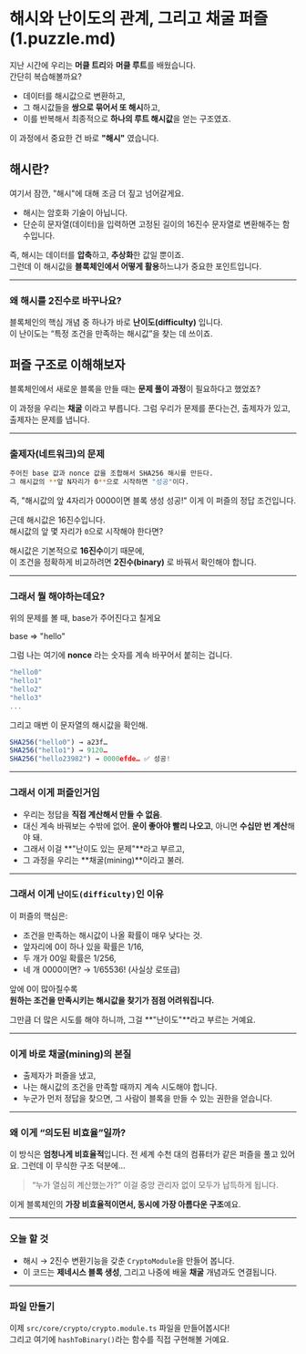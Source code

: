 # 해시와 난이도의 관계, 그리고 채굴 퍼즐 (1.puzzle.md)

지난 시간에 우리는 **머클 트리**와 **머클 루트**를 배웠습니다.  
간단히 복습해볼까요?

- 데이터를 해시값으로 변환하고,
- 그 해시값들을 **쌍으로 묶어서 또 해시**하고,
- 이를 반복해서 최종적으로 **하나의 루트 해시값**을 얻는 구조였죠.

이 과정에서 중요한 건 바로 **"해시"** 였습니다.

## 해시란?

여기서 잠깐, "해시"에 대해 조금 더 짚고 넘어갈게요.

- 해시는 암호화 기술이 아닙니다.
- 단순히 문자열(데이터)을 입력하면 고정된 길이의 16진수 문자열로 변환해주는 함수입니다.

즉, 해시는 데이터를 **압축**하고, **추상화**한 값일 뿐이죠.  
그런데 이 해시값을 **블록체인에서 어떻게 활용**하느냐가 중요한 포인트입니다.

---

### 왜 해시를 2진수로 바꾸나요?

블록체인의 핵심 개념 중 하나가 바로 **난이도(difficulty)** 입니다.  
이 난이도는 “특정 조건을 만족하는 해시값”을 찾는 데 쓰이죠.

## 퍼즐 구조로 이해해보자

블록체인에서 새로운 블록을 만들 때는 **문제 풀이 과정**이 필요하다고 했었죠?

이 과정을 우리는 **채굴** 이라고 부릅니다.
그럼 우리가 문제를 푼다는건, 출제자가 있고,  
출제자는 문제를 냅니다.

---

### 출제자(네트워크)의 문제

```sh
주어진 base 값과 nonce 값을 조합해서 SHA256 해시를 만든다.
그 해시값의 **앞 N자리가 0**으로 시작하면 "성공"이다.
```

즉, "해시값의 앞 4자리가 0000이면 블록 생성 성공!"
이게 이 퍼즐의 정답 조건입니다.

근데 해시값은 16진수입니다.  
해시값의 앞 몇 자리가 `0`으로 시작해야 한다면?

해시값은 기본적으로 **16진수**이기 때문에,  
이 조건을 정확하게 비교하려면 **2진수(binary)** 로 바꿔서 확인해야 합니다.

---

### 그래서 뭘 해야하는데요?

위의 문제를 볼 때, base가 주어진다고 칠게요

base => "hello"

그럼 나는 여기에 **nonce** 라는 숫자를 계속 바꾸어서 붙히는 겁니다.

```ts
"hello0"
"hello1"
"hello2"
"hello3"
...
```

그리고 매번 이 문자열의 해시값을 확인해.

```ts
SHA256("hello0") → a23f…
SHA256("hello1") → 9120…
SHA256("hello23982") → 0000efde… ✅ 성공!
```

---

### 그래서 이게 퍼즐인거임

- 우리는 정답을 **직접 계산해서 만들 수 없음**.
- 대신 계속 바꿔보는 수밖에 없어. **운이 좋아야 빨리 나오고**, 아니면 **수십만 번 계산**해야 돼.
- 그래서 이걸 **"난이도 있는 문제"**라고 부르고,
- 그 과정을 우리는 **채굴(mining)**이라고 불러.

---

### 그래서 이게 `난이도(difficulty)`인 이유

이 퍼즐의 핵심은:

- 조건을 만족하는 해시값이 나올 확률이 매우 낮다는 것.
- 앞자리에 0이 하나 있을 확률은 1/16,
- 두 개가 00일 확률은 1/256,
- 네 개 0000이면? → 1/65536! (사실상 로또급)

앞에 0이 많아질수록  
**원하는 조건을 만족시키는 해시값을 찾기가 점점 어려워집니다.**

그만큼 더 많은 시도를 해야 하니까, 그걸 **"난이도"**라고 부르는 거예요.

---

### 이게 바로 채굴(mining)의 본질

- 출제자가 퍼즐을 냈고,
- 나는 해시값의 조건을 만족할 때까지 계속 시도해야 합니다.
- 누군가 먼저 정답을 찾으면,
  그 사람이 블록을 만들 수 있는 권한을 얻습니다.

---

### 왜 이게 “의도된 비효율”일까?

이 방식은 **엄청나게 비효율적**입니다.
전 세계 수천 대의 컴퓨터가 같은 퍼즐을 풀고 있어요.
그런데 이 무식한 구조 덕분에…

> “누가 열심히 계산했는가?”
> 이걸 중앙 관리자 없이 모두가 납득하게 됩니다.

이게 블록체인의 **가장 비효율적이면서, 동시에 가장 아름다운 구조**예요.

---

### 오늘 할 것

- 해시 → 2진수 변환기능을 갖춘 `CryptoModule`을 만들어 봅니다.
- 이 코드는 **제네시스 블록 생성**, 그리고 나중에 배울 **채굴** 개념과도 연결됩니다.

---

### 파일 만들기

이제 `src/core/crypto/crypto.module.ts` 파일을 만들어봅시다!  
그리고 여기에 `hashToBinary()`라는 함수를 직접 구현해볼 거예요.
